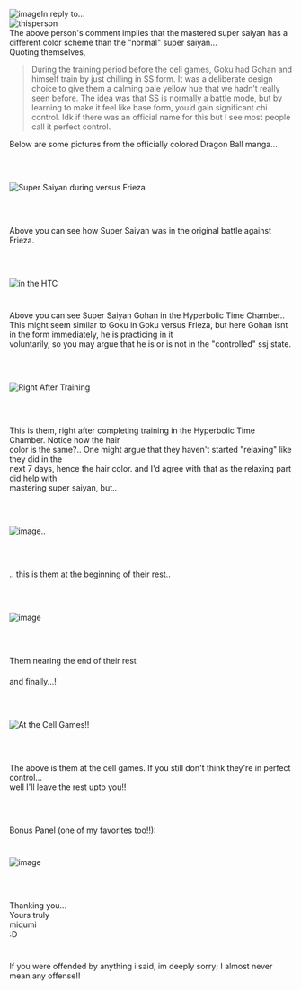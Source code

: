 ![image](https://github.com/user-attachments/assets/373a3ffc-61da-4557-a183-7cdcd537c98a)In reply to...  
![thisperson](https://github.com/user-attachments/assets/84f74289-0ca6-4c22-8ccc-6467acfd8c44)  
The above person's comment implies that the mastered super saiyan has a different color scheme than the "normal" super saiyan...  
Quoting themselves,  
> During the training period before the cell games, Goku had Gohan and himself train by just chilling in SS form. It was a deliberate design choice to give them a calming pale yellow hue that we hadn’t really seen before. The idea was that SS is normally a battle mode, but by learning to make it feel like base form, you’d gain significant chi control. Idk if there was an official name for this but I see most people call it perfect control.

Below are some pictures from the officially colored Dragon Ball manga...  
ㅤ  
ㅤ  
ㅤ  
![Super Saiyan during versus Frieza](1.jpeg)  
ㅤ  
ㅤ  
ㅤ    
Above you can see how Super Saiyan was in the original battle against Frieza.  
ㅤ  
ㅤ  
ㅤ    
![in the HTC](inTimeChamber.jpeg)  
ㅤ  
ㅤ    
Above you can see Super Saiyan Gohan in the Hyperbolic Time Chamber.. This might seem similar to 
Goku in Goku versus Frieza, but here Gohan isnt in the form immediately, he is practicing in it  
voluntarily, so you may argue that he is or is not in the "controlled" ssj state.  
ㅤ  
ㅤ  
ㅤ  
![Right After Training](rightafterTimechamber.jpeg)  
ㅤ  
ㅤ  
ㅤ  
This is them, right after completing training in the Hyperbolic Time Chamber. Notice how the hair  
color is the same?.. One might argue that they haven't started "relaxing" like they did in the  
next 7 days, hence the hair color. and I'd agree with that as the relaxing part did help with  
mastering super saiyan, but..  
ㅤ  
ㅤ  
ㅤ  
![image..](https://github.com/user-attachments/assets/44c9729b-5444-4f3d-8c82-dbba089cf189)  
ㅤ  
ㅤ  
ㅤ  
.. this is them at the beginning of their rest..  
ㅤ  
ㅤ  
ㅤ  
![image](https://github.com/user-attachments/assets/05219384-3ddd-4232-b1fa-79e3ed29d6b1)  
ㅤ  
ㅤ  
ㅤ  
Them nearing the end of their rest  
ㅤ  
and finally...!  
ㅤ  
ㅤ  
ㅤ  
![At the Cell Games!!](AtCellSaga.jpeg)  
ㅤ  
ㅤ  
ㅤ  
The above is them at the cell games. If you still don't think they're in perfect control...  
well I'll leave the rest upto you!!  
ㅤ  
ㅤ  
ㅤ  
Bonus Panel \(one of my favorites too!!\):  
ㅤ  
ㅤ  
![image](https://github.com/user-attachments/assets/6b7cc62a-9eca-48d6-8195-b2c78d4c0a32)  
ㅤ  
ㅤ  
ㅤ  
Thanking you...  
Yours truly  
miqumi  
:D  
ㅤ  
ㅤ  
If you were offended by anything i said, im deeply sorry; I almost never mean any offense!!
